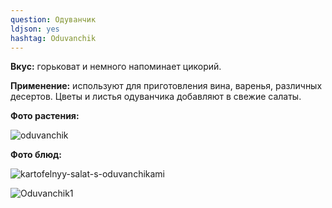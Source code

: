 ```yaml
---
question: Одуванчик
ldjson: yes 
hashtag: Oduvanchik
---
```

**Вкус:** горьковат и немного напоминает цикорий.

**Применение:** используют для приготовления вина, варенья, различных десертов. Цветы и листья одуванчика добавляют в свежие салаты.

**Фото растения:**

![oduvanchik](https://user-images.githubusercontent.com/103433101/191156853-6cefee38-afbe-4257-bd16-ff64ccb170ba.jpg)

**Фото блюд:**

![kartofelnyy-salat-s-oduvanchikami](https://user-images.githubusercontent.com/103433101/191156888-0911209c-eee7-4dfb-9f7b-377cd532f7cd.jpg)

![Oduvanchik1](https://user-images.githubusercontent.com/103433101/191157045-ba2ef69c-60cb-4526-888c-757d27fb2100.jpg)
